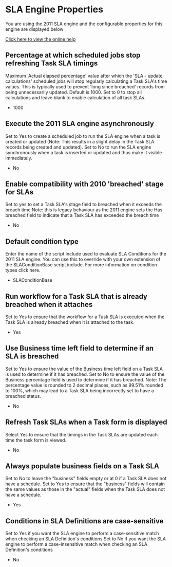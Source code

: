 # SLA Engine Properties
You are using the 2011 SLA engine and the configurable properties for this engine are displayed below

[Click here to view the online help](https://docs.servicenow.com/bundle/london-it-service-management/page/product/service-level-management/task/t_ConfigureSLAProperties.html)

## Percentage at which scheduled jobs stop refreshing Task SLA timings
Maximum 'Actual elapsed percentage' value after which the 'SLA - update calculations' scheduled jobs will stop regularly calculating a Task SLA's time values.
This is typically used to prevent 'long since breached' records from being unnecessarily updated.
Default is 1000. Set to 0 to stop all calculations and leave blank to enable calculation of all task SLAs.
- 1000


## Execute the 2011 SLA engine asynchronously
Set to Yes to create a scheduled job to run the SLA engine when a task is created or updated (Note: This results in a slight delay in the Task SLA records being created and updated).
Set to No to run the SLA engine synchronously when a task is inserted or updated and thus make it visible immediately.
- No

## Enable compatibility with 2010 'breached' stage for SLAs
Set to yes to set a Task SLA's stage field to breached when it exceeds the breach time
Note: this is legacy behaviour as the 2011 engine sets the Has breached field to indicate that a Task SLA has exceeded the breach time
- No

## Default condition type
Enter the name of the script include used to evaluate SLA Conditions for the 2011 SLA engine. You can use this to override with your own extension of the SLAConditionBase script include.
For more information on condition types click here.
- SLAConditionBase


## Run workflow for a Task SLA that is already breached when it attaches
Set to Yes to ensure that the workflow for a Task SLA is executed when the Task SLA is already breached when it is attached to the task.
- Yes

## Use Business time left field to determine if an SLA is breached
Set to Yes to ensure the value of the Business time left field on a Task SLA is used to determine if it has breached.
Set to No to ensure the value of the Business percentage field is used to determine if it has breached.
Note: The percentage value is rounded to 2 decimal places, such as 99.51% rounded to 100%, which may lead to a Task SLA being incorrectly set to have a breached status.
- No

## Refresh Task SLAs when a Task form is displayed
Select Yes to ensure that the timings in the Task SLAs are updated each time the task form is viewed.
- No

## Always populate business fields on a Task SLA
Set to No to leave the "business" fields empty or at 0 if a Task SLA does not have a schedule.
Set to Yes to ensure that the "business" fields will contain the same values as those in the "actual" fields when the Task SLA does not have a schedule.
- Yes

## Conditions in SLA Definitions are case-sensitive
Set to Yes if you want the SLA engine to perform a case-sensitive match when checking an SLA Definition's conditions
Set to No if you want the SLA engine to perform a case-insensitive match when checking an SLA Definition's conditions
- No
